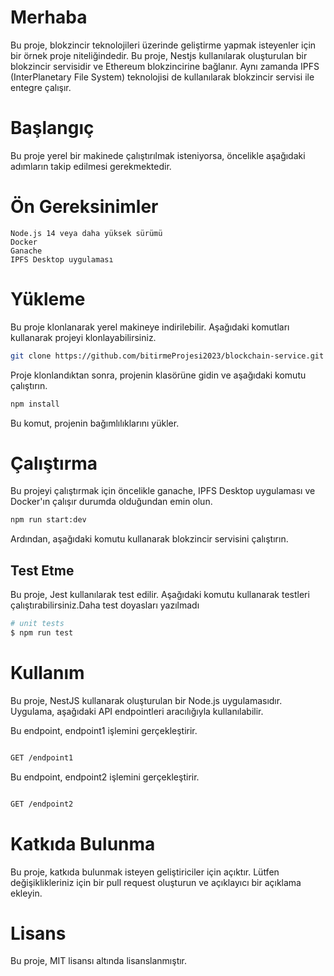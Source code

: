 
# Merhaba

Bu proje, blokzincir teknolojileri üzerinde geliştirme yapmak isteyenler için bir örnek proje niteliğindedir. Bu proje, Nestjs kullanılarak oluşturulan bir blokzincir servisidir ve Ethereum blokzincirine bağlanır. Aynı zamanda IPFS (InterPlanetary File System) teknolojisi de kullanılarak blokzincir servisi ile entegre çalışır.


# Başlangıç

Bu proje yerel bir makinede çalıştırılmak isteniyorsa, öncelikle aşağıdaki adımların takip edilmesi gerekmektedir.


# Ön Gereksinimler

    Node.js 14 veya daha yüksek sürümü
    Docker
    Ganache
    IPFS Desktop uygulaması


# Yükleme

Bu proje klonlanarak yerel makineye indirilebilir. Aşağıdaki komutları kullanarak projeyi klonlayabilirsiniz.

```bash
git clone https://github.com/bitirmeProjesi2023/blockchain-service.git
```


Proje klonlandıktan sonra, projenin klasörüne gidin ve aşağıdaki komutu çalıştırın.

```bash
npm install
```

Bu komut, projenin bağımlılıklarını yükler.


# Çalıştırma

Bu projeyi çalıştırmak için öncelikle ganache, IPFS Desktop uygulaması ve Docker'ın çalışır durumda olduğundan emin olun.

```bash
npm run start:dev
```


Ardından, aşağıdaki komutu kullanarak blokzincir servisini çalıştırın.

## Test Etme

Bu proje, Jest kullanılarak test edilir. Aşağıdaki komutu kullanarak testleri çalıştırabilirsiniz.Daha test doyasları yazılmadı

```bash
# unit tests
$ npm run test
```

# Kullanım

Bu proje, NestJS kullanarak oluşturulan bir Node.js uygulamasıdır. Uygulama, aşağıdaki API endpointleri aracılığıyla kullanılabilir.

Bu endpoint, endpoint1 işlemini gerçekleştirir.

```bash

GET /endpoint1

```


Bu endpoint, endpoint2 işlemini gerçekleştirir.

```bash

GET /endpoint2

```


# Katkıda Bulunma

Bu proje, katkıda bulunmak isteyen geliştiriciler için açıktır. Lütfen değişiklikleriniz için bir pull request oluşturun ve açıklayıcı bir açıklama ekleyin.

# Lisans

Bu proje, MIT lisansı altında lisanslanmıştır.